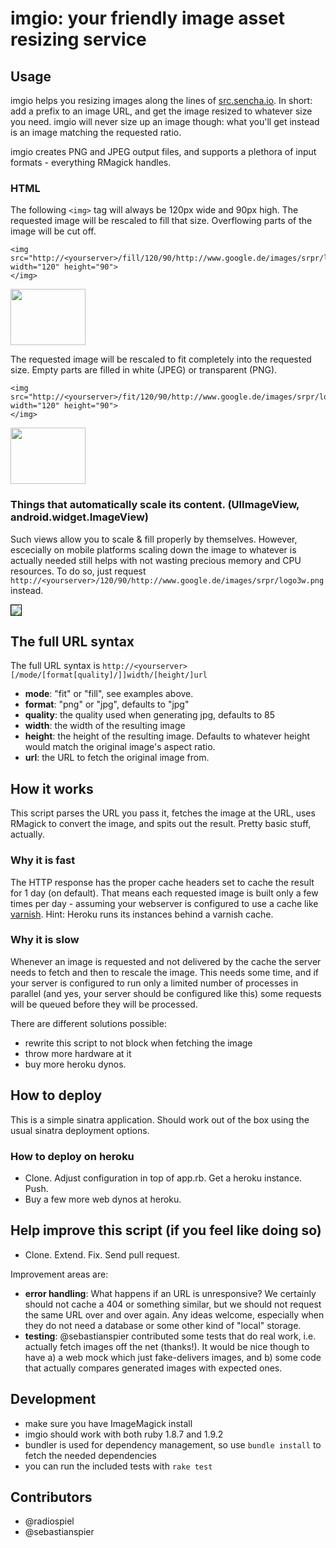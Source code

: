 # imgio: your friendly image asset resizing service

## Usage

imgio helps you resizing images along the lines of [src.sencha.io](http://www.sencha.com/learn/how-to-use-src-sencha-io/). In short: add a prefix to an image URL, and get the image resized to whatever size you need. imgio will never size up an image though: what you'll get instead is 
an image matching the requested ratio.

imgio creates PNG and JPEG output files, and supports a plethora of input formats - everything RMagick handles.

### HTML

The following `<img>` tag will always be 120px wide and 90px high. The requested image will be rescaled to fill that size. Overflowing parts of the image will be cut off.

    <img src="http://<yourserver>/fill/120/90/http://www.google.de/images/srpr/logo3w.png" width="120" height="90">
    </img>

<img src="http://imgio.heroku.com/fill/120/90/http://www.google.de/images/srpr/logo3w.png" width="120" height="90">
</img>

The requested image will be rescaled to fit completely into the requested size. Empty parts are filled
in white (JPEG) or transparent (PNG).

    <img src="http://<yourserver>/fit/120/90/http://www.google.de/images/srpr/logo3w.png" width="120" height="90">
    </img>

<img src="http://imgio.heroku.com/fit/png/120/90/http://www.google.de/images/srpr/logo3w.png" width="120" height="90">
</img>

### Things that automatically scale its content. (UIImageView, android.widget.ImageView)

Such views allow you to scale & fill properly by themselves. However, escecially on mobile 
platforms scaling down the image to whatever is actually needed still helps with not 
wasting precious memory and CPU resources. To do so, just request `http://<yourserver>/120/90/http://www.google.de/images/srpr/logo3w.png` instead.
  
<img src="http://imgio.heroku.com/120/90/http://www.google.de/images/srpr/logo3w.png" style="border: 1px solid black">
</img>

## The full URL syntax

The full URL syntax is `http://<yourserver>[/mode/[format[quality]/]]width/[height/]url`

* **mode**: "fit" or "fill", see examples above.
* **format**: "png" or "jpg", defaults to "jpg"
* **quality**: the quality used when generating jpg, defaults to 85
* **width**: the width of the resulting image
* **height**: the height of the resulting image. Defaults to whatever height would match the original image's aspect ratio.
* **url**: the URL to fetch the original image from.

## How it works

This script parses the URL you pass it, fetches the image at the URL, uses RMagick to convert the image, and spits out the result. Pretty basic stuff, actually.

### Why it is fast

The HTTP response has the proper cache headers set to cache the result for 1 day (on default). That means
each requested image is built only a few times per day - assuming your webserver is configured to use a cache like [varnish](https://www.varnish-cache.org/). Hint: Heroku runs its instances behind a varnish cache.

### Why it is slow

Whenever an image is requested and not delivered by the cache the server needs to fetch and then to rescale the image. 
This needs some time, and if your server is configured to run only a limited number of processes in parallel (and yes, your server should be configured like this) some requests will be queued before they will be processed.

There are different solutions possible: 

- rewrite this script to not block when fetching the image
- throw more hardware at it
- buy more heroku dynos.

## How to deploy

This is a simple sinatra application. Should work out of the box using the usual sinatra deployment options.

### How to deploy on heroku

- Clone. Adjust configuration in top of app.rb. Get a heroku instance. Push.
- Buy a few more web dynos at heroku.

## Help improve this script (if you feel like doing so)

- Clone. Extend. Fix. Send pull request.

Improvement areas are:

- **error handling**: What happens if an URL is unresponsive? We certainly should not cache a 404 or something
  similar, but we should not request the same URL over and over again. Any ideas welcome, especially when
  they do not need a database or some other kind of "local" storage. 
- **testing**: @sebastianspier contributed some tests that do real work, i.e. actually fetch images off the
  net (thanks!). It would be nice though to have a) a web mock which just fake-delivers images, and b) some
  code that actually compares generated images with expected ones. 
  
## Development

* make sure you have ImageMagick install
* imgio should work with both ruby 1.8.7 and 1.9.2
* bundler is used for dependency management, so use `bundle install` to fetch the needed dependencies
* you can run the included tests with `rake test`

## Contributors

* @radiospiel
* @sebastianspier


